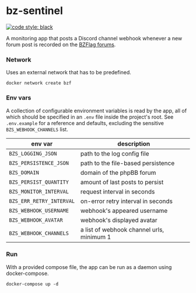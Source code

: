 # bz-sentinel

[![code style: black](https://img.shields.io/badge/code%20style-black-000000.svg)](https://github.com/psf/black)

A monitoring app that posts a Discord channel webhook whenever a new forum post is recorded on
the [BZFlag forums](https://forums.bzflag.org).

### Network

Uses an external network that has to be predefined.

```commandline
docker network create bzf
```

### Env vars

A collection of configurable environment variables is read by the app, all of which should be specified in an `.env`
file inside the project's root. See `.env.example` for a reference and defaults, excluding the
sensitive `BZS_WEBHOOK_CHANNELS` list.

| env var                  | description                               |
|--------------------------|-------------------------------------------|
| `BZS_LOGGING_JSON`       | path to the log config file               |
| `BZS_PERSISTENCE_JSON`   | path to the file-based persistence        |
| `BZS_DOMAIN`             | domain of the phpBB forum                 |
| `BZS_PERSIST_QUANTITY`   | amount of last posts to persist           |
| `BZS_MONITOR_INTERVAL`   | request interval in seconds               |
| `BZS_ERR_RETRY_INTERVAL` | on-error retry interval in seconds        |
| `BZS_WEBHOOK_USERNAME`   | webhook's appeared username               |
| `BZS_WEBHOOK_AVATAR`     | webhook's displayed avatar                |
| `BZS_WEBHOOK_CHANNELS`   | a list of webhook channel urls, minimum 1 |

### Run

With a provided compose file, the app can be run as a daemon using docker-compose.

```commandline
docker-compose up -d
```
